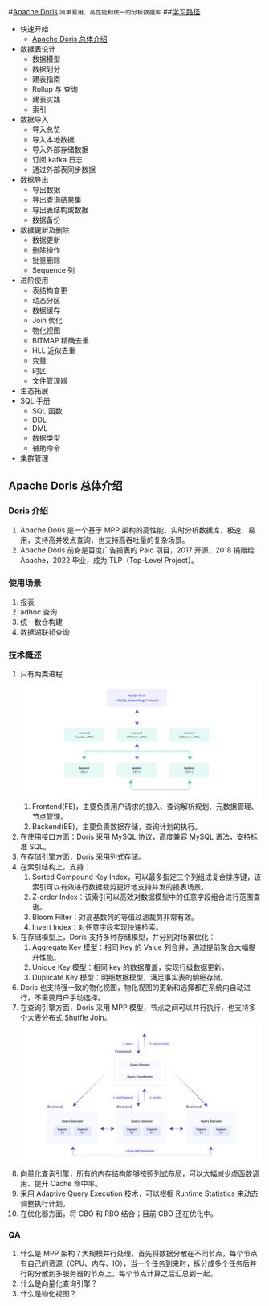 #[Apache Doris](https://doris.apache.org/zh-CN/)
`简单易用、高性能和统一的分析数据库`
##[学习路径](https://doris.apache.org/zh-CN/learning)
* 快速开始
  * [Apache Doris 总体介绍](doris.md#apache-doris-总体介绍)
* 数据表设计
  * 数据模型
  * 数据划分
  * 建表指南
  * Rollup 与 查询
  * 建表实践
  * 索引
* 数据导入
  * 导入总览
  * 导入本地数据
  * 导入外部存储数据
  * 订阅 kafka 日志
  * 通过外部表同步数据
* 数据导出
  * 导出数据
  * 导出查询结果集
  * 导出表结构或数据
  * 数据备份
* 数据更新及删除
  * 数据更新
  * 删除操作
  * 批量删除
  * Sequence 列
* 进阶使用
  * 表结构变更
  * 动态分区
  * 数据缓存
  * Join 优化
  * 物化视图
  * BITMAP 精确去重
  * HLL 近似去重
  * 变量
  * 时区
  * 文件管理器
* 生态拓展
* SQL 手册
  * SQL 函数
  * DDL
  * DML
  * 数据类型
  * 辅助命令
* 集群管理
## Apache Doris 总体介绍
### Doris 介绍
1. Apache Doris 是一个基于 MPP 架构的高性能、实时分析数据库，极速、易用，支持高并发点查询，也支持高吞吐量的复杂场景。
2. Apache Doris 前身是百度广告报表的 Palo 项目，2017 开源，2018 捐赠给 Apache，2022 毕业，成为 TLP（Top-Level Project）。
### 使用场景
1. 报表
2. adhoc 查询
3. 统一数仓构建
4. 数据湖联邦查询
### 技术概述
1. 只有两类进程 ![img.png](images/img.png)
   1. Frontend(FE)，主要负责用户请求的接入、查询解析规划、元数据管理、节点管理。
   2. Backend(BE)，主要负责数据存储，查询计划的执行。
2. 在使用接口方面：Doris 采用 MySQL 协议，高度兼容 MySQL 语法，支持标准 SQL。
3. 在存储引擎方面，Doris 采用列式存储。
4. 在索引结构上，支持：
   1. Sorted Compound Key Index，可以最多指定三个列组成复合排序键，该索引可以有效进行数据裁剪更好地支持并发的报表场景。
   2. Z-order Index：该索引可以高效对数据模型中的任意字段组合进行范围查询。
   3. Bloom Filter：对高基数列的等值过滤裁剪非常有效。
   4. Invert Index：对任意字段实现快速检索。
5. 在存储模型上，Doris 支持多种存储模型，并分别对场景优化：
   1. Aggregate Key 模型：相同 Key 的 Value 列合并，通过提前聚合大幅提升性能。
   2. Unique Key 模型：相同 key 的数据覆盖，实现行级数据更新。
   3. Duplicate Key 模型：明细数据模型，满足事实表的明细存储。
6. Doris 也支持强一致的物化视图，物化视图的更新和选择都在系统内自动进行，不需要用户手动选择。
7. 在查询引擎方面，Doris 采用 MPP 模型，节点之间可以并行执行，也支持多个大表分布式 Shuffle Join。![img_1.png](images/img_1.png)
8. 向量化查询引擎，所有的内存结构能够按照列式布局，可以大幅减少虚函数调用、提升 Cache 命中率。
9. 采用 Adaptive Query Execution 技术，可以根据 Runtime Statistics 来动态调整执行计划。
10. 在优化器方面，将 CBO 和 RBO 结合；目前 CBO 还在优化中。
### QA
1. 什么是 MPP 架构？大规模并行处理，首先将数据分散在不同节点，每个节点有自己的资源（CPU、内存、IO），当一个任务到来时，拆分成多个任务后并行的分散到多服务器的节点上，每个节点计算之后汇总到一起。
2. 什么是向量化查询引擎？
3. 什么是物化视图？
